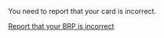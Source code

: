 You need to report that your card is incorrect.

[Report that your BRP is incorrect](https://www.biometric-residence-permit.service.gov.uk/correct-mistakes/location)

